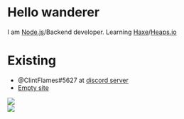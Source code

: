 <h1>Hello wanderer</h1>
<p>I am <a target="_blank" href="https://nodejs.org">Node.js</a>/Backend developer. Learning <a target="_blank" href="https://haxe.org">Haxe</a>/<a target="_blank" href="https://heaps.io">Heaps.io</a></p>
<h1>Existing</h1>
<ul>
	<li>@ClintFlames#5627 at <a target="_blank" href="https://discord.gg/d4rKqZs">discord server</a></li>
	<li><a target="_blank" href="https://cvant-team.com">Empty site</a></li>
</ul>
<img src="https://github-readme-stats.anuraghazra1.vercel.app/api?username=ClintFlames&show_icons=true&include_all_commits=true&theme=dark"><br>
<img src="https://github-readme-stats.anuraghazra1.vercel.app/api/top-langs/?username=ClintFlames&layout=compact&theme=dark">
